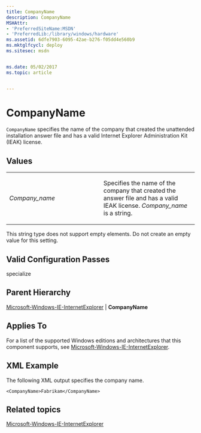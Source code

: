 ```yaml
---
title: CompanyName
description: CompanyName
MSHAttr:
- 'PreferredSiteName:MSDN'
- 'PreferredLib:/library/windows/hardware'
ms.assetid: 6dfe7903-6095-42ae-b276-f05dd4e560b9
ms.mktglfcycl: deploy
ms.sitesec: msdn


ms.date: 05/02/2017
ms.topic: article


---
```


# CompanyName


`CompanyName` specifies the name of the company that created the unattended installation answer file and has a valid Internet Explorer Administration Kit (IEAK) license.

## Values


<table>
<colgroup>
<col width="50%" />
<col width="50%" />
</colgroup>
<tbody>
<tr class="odd">
<td><p><em>Company_name</em></p></td>
<td><p>Specifies the name of the company that created the answer file and has a valid IEAK license. <em>Company_name</em> is a string.</p></td>
</tr>
</tbody>
</table>

 

This string type does not support empty elements. Do not create an empty value for this setting.

## Valid Configuration Passes


specialize

## Parent Hierarchy


[Microsoft-Windows-IE-InternetExplorer](microsoft-windows-ie-internetexplorer.md) | **CompanyName**

## Applies To


For a list of the supported Windows editions and architectures that this component supports, see [Microsoft-Windows-IE-InternetExplorer](microsoft-windows-ie-internetexplorer.md).

## XML Example


The following XML output specifies the company name.

```
<CompanyName>Fabrikam</CompanyName>
```

## Related topics


[Microsoft-Windows-IE-InternetExplorer](microsoft-windows-ie-internetexplorer.md)

 

 







